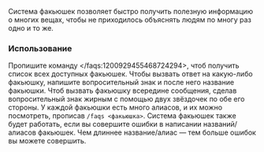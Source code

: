 Система факьюшек позволяет быстро получить полезную информацию о многих вещах, чтобы не приходилось объяснять людям по многу раз одно и то же.
### Использование
Пропишите команду </faqs:1200929455468724294>, чтоб получить список всех доступных факьюшек.
Чтобы вызвать ответ на какую-либо факьюшку, напишите вопросительный знак и после него название факьюшки. Чтоб вызвать факьюшку всередине сообщения, сделав вопросительный знак жирным с помощью двух звёздочек по обе его стороны. У каждой факьюшки есть много алиасов, и их можно посмотреть, прописав `/faqs <факьюшка>`. Система факьюшек также будет работать, если вы совершите ошибки в написании названий/алиасов факьюшек. Чем длиннее название/алиас — тем больше ошибок вы можете совершить.